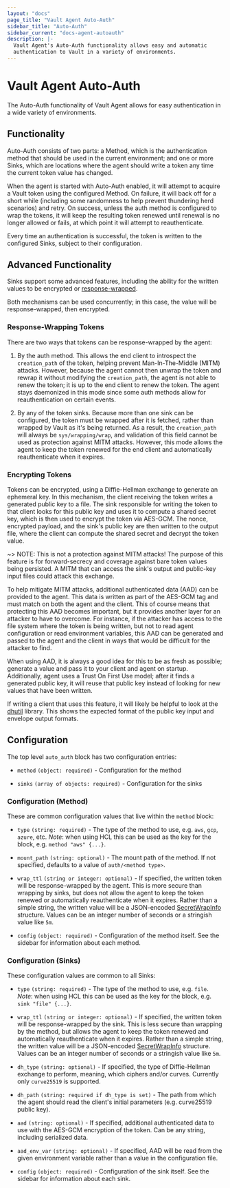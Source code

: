 ```yaml
---
layout: "docs"
page_title: "Vault Agent Auto-Auth"
sidebar_title: "Auto-Auth"
sidebar_current: "docs-agent-autoauth"
description: |-
  Vault Agent's Auto-Auth functionality allows easy and automatic
  authentication to Vault in a variety of environments.
---
```


# Vault Agent Auto-Auth

The Auto-Auth functionality of Vault Agent allows for easy authentication in a
wide variety of environments.

## Functionality

Auto-Auth consists of two parts: a Method, which is the authentication method
that should be used in the current environment; and one or more Sinks, which
are locations where the agent should write a token any time the current token
value has changed.

When the agent is started with Auto-Auth enabled, it will attempt to acquire a
Vault token using the configured Method. On failure, it will back off for a
short while (including some randomness to help prevent thundering herd
scenarios) and retry. On success, unless the auth method is configured to wrap
the tokens, it will keep the resulting token renewed until renewal is no longer
allowed or fails, at which point it will attempt to reauthenticate.

Every time an authentication is successful, the token is written to the
configured Sinks, subject to their configuration.

## Advanced Functionality

Sinks support some advanced features, including the ability for the written
values to be encrypted or
[response-wrapped](/docs/concepts/response-wrapping.html).

Both mechanisms can be used concurrently; in this case, the value will be
response-wrapped, then encrypted.

### Response-Wrapping Tokens

There are two ways that tokens can be response-wrapped by the agent:

1. By the auth method. This allows the end client to introspect the
   `creation_path` of the token, helping prevent Man-In-The-Middle (MITM)
   attacks. However, because the agent cannot then unwrap the token and rewrap
   it without modifying the `creation_path`, the agent is not able to renew the
   token; it is up to the end client to renew the token. The agent stays
   daemonized in this mode since some auth methods allow for reauthentication
   on certain events.

2. By any of the token sinks. Because more than one sink can be configured, the
   token must be wrapped after it is fetched, rather than wrapped by Vault as
   it's being returned. As a result, the `creation_path` will always be
   `sys/wrapping/wrap`, and validation of this field cannot be used as
   protection against MITM attacks. However, this mode allows the agent to keep
   the token renewed for the end client and automatically reauthenticate when
   it expires.

### Encrypting Tokens

Tokens can be encrypted, using a Diffie-Hellman exchange to generate an
ephemeral key. In this mechanism, the client receiving the token writes a
generated public key to a file. The sink responsible for writing the token to
that client looks for this public key and uses it to compute a shared secret
key, which is then used to encrypt the token via AES-GCM. The nonce, encrypted
payload, and the sink's public key are then written to the output file, where
the client can compute the shared secret and decrypt the token value.

~> NOTE: This is not a protection against MITM attacks! The purpose of this
feature is for forward-secrecy and coverage against bare token values being
persisted. A MITM that can access the sink's output and public-key input files
could attack this exchange.

To help mitigate MITM attacks, additional authenticated data (AAD) can be
provided to the agent. This data is written as part of the AES-GCM tag and must
match on both the agent and the client. This of course means that protecting
this AAD becomes important, but it provides another layer for an attacker to
have to overcome. For instance, if the attacker has access to the file system
where the token is being written, but not to read agent configuration or read
environment variables, this AAD can be generated and passed to the agent and
the client in ways that would be difficult for the attacker to find.

When using AAD, it is always a good idea for this to be as fresh as possible;
generate a value and pass it to your client and agent on startup. Additionally,
agent uses a Trust On First Use model; after it finds a generated public key,
it will reuse that public key instead of looking for new values that have been
written.

If writing a client that uses this feature, it will likely be helpful to look
at the
[dhutil](https://github.com/hashicorp/vault/blob/master/helper/dhutil/dhutil.go)
library. This shows the expected format of the public key input and envelope
output formats.

## Configuration

The top level `auto_auth` block has two configuration entries:

- `method` `(object: required)` - Configuration for the method

- `sinks` `(array of objects: required)` - Configuration for the sinks

### Configuration (Method)

These are common configuration values that live within the `method` block:

- `type` `(string: required)` - The type of the method to use, e.g. `aws`,
  `gcp`, `azure`, etc. *Note*: when using HCL this can be used as the key for
  the block, e.g. `method "aws" {...}`.

- `mount_path` `(string: optional)` - The mount path of the method. If not
  specified, defaults to a value of `auth/<method type>`.

- `wrap_ttl` `(string or integer: optional)` - If specified, the written token
  will be response-wrapped by the agent. This is more secure than wrapping by
  sinks, but does not allow the agent to keep the token renewed or
  automatically reauthenticate when it expires. Rather than a simple string,
  the written value will be a JSON-encoded
  [SecretWrapInfo](https://godoc.org/github.com/hashicorp/vault/api#SecretWrapInfo)
  structure. Values can be an integer number of seconds or a stringish value
  like `5m`.

- `config` `(object: required)` - Configuration of the method itself. See the
  sidebar for information about each method.

### Configuration (Sinks)

These configuration values are common to all Sinks:

- `type` `(string: required)` - The type of the method to use, e.g. `file`.
  *Note*: when using HCL this can be used as the key for the block, e.g. `sink
  "file" {...}`.

- `wrap_ttl` `(string or integer: optional)` - If specified, the written token
  will be response-wrapped by the sink. This is less secure than wrapping by
  the method, but allows the agent to keep the token renewed and automatically
  reauthenticate when it expires. Rather than a simple string, the written
  value will be a JSON-encoded
  [SecretWrapInfo](https://godoc.org/github.com/hashicorp/vault/api#SecretWrapInfo)
  structure. Values can be an integer number of seconds or a stringish value
  like `5m`.

- `dh_type` `(string: optional)` - If specified, the type of Diffie-Hellman exchange to
  perform, meaning, which ciphers and/or curves. Currently only `curve25519` is
  supported.

- `dh_path` `(string: required if dh_type is set)` - The path from which the
  agent should read the client's initial parameters (e.g. curve25519 public
  key).

- `aad` `(string: optional)` - If specified, additional authenticated data to
  use with the AES-GCM encryption of the token. Can be any string, including
  serialized data.

- `aad_env_var` `(string: optional)` - If specified, AAD will be read from the
  given environment variable rather than a value in the configuration file.

- `config` `(object: required)` - Configuration of the sink itself. See the
  sidebar for information about each sink.
